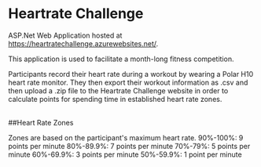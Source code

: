 # Heartrate Challenge

ASP.Net Web Application hosted at https://heartratechallenge.azurewebsites.net/.

This application is used to facilitate a month-long fitness competition.

Participants record their heart rate during a workout by wearing a Polar H10 heart rate monitor. They then export their workout information as .csv and then upload a .zip file to the Heartrate Challenge website in order to calculate points for spending time in established heart rate zones.

<br>
##Heart Rate Zones

Zones are based on the participant's maximum heart rate.
90%-100%: 9 points per minute
80%-89.9%: 7 points per minute
70%-79%: 5 points per minute
60%-69.9%: 3 points per minute
50%-59.9%: 1 point per minute

